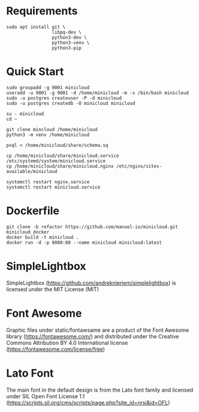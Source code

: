 # Requirements

    sudo apt install git \
                     libpq-dev \
                     python3-dev \
                     python3-venv \
                     python3-pip

# Quick Start

    sudo groupadd -g 9001 minicloud
    useradd -u 9001 -g 9001 -d /home/minicloud -m -s /bin/bash minicloud
    sudo -u postgres createuser -P -d minicloud
    sudo -u postgres createdb -O minicloud minicloud

    su - minicloud
    cd ~

    git clone mincloud /home/minicloud
    python3 -m venv /home/minicloud

    psql < /home/minicloud/share/schema.sq

    cp /home/minicloud/share/minicloud.service /etc/systemd/system/minicloud.service
    cp /home/minicloud/share/minicloud.nginx /etc/nginx/sites-available/minicloud

    systemctl restart nginx.service
    systemctl restart minicloud.service

# Dockerfile
    
    git clone -b refactor https://github.com/manuel-io/minicloud.git minicloud_docker
    docker build -t minicloud .
    docker run -d -p 8080:80 --name minicloud minicloud:latest

# SimpleLightbox

SimpleLightbox (https://github.com/andreknieriem/simplelightbox) is licensed
under the MIT License (MIT)

# Font Awesome

Graphic files under static/fontawsame are a product of the Font Awesome
library (https://fontawesome.com/) and distributed under the Creative Commons
Attribution BY 4.0 International license (https://fontawesome.com/license/free)

# Lato Font

The main font in the default
design is from the Lato font
family and licensed under SIL Open Font License 1.1
(https://scripts.sil.org/cms/scripts/page.php?site_id=nrsi&id=OFL)
